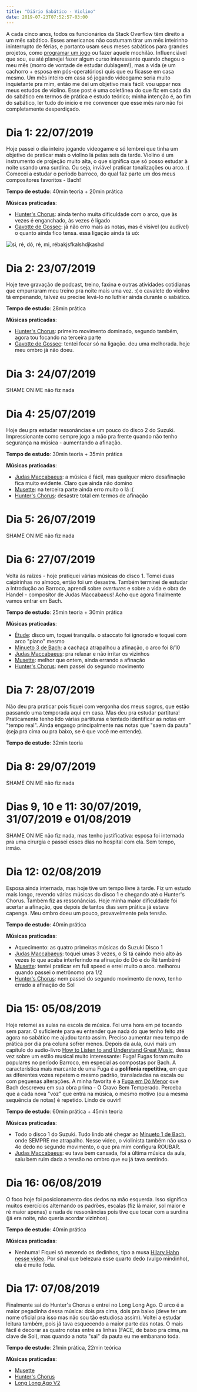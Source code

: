 ```yaml
---
title: "Diário Sabático - Violino"
date: 2019-07-23T07:52:57-03:00
---
```


A cada cinco anos, todos os funcionários da Stack Overflow têm direito a um mês sabático. Esses americanos não costumam tirar um mês inteirinho ininterrupto de férias, e portanto usam seus meses sabáticos para grandes projetos, como [programar um jogo](https://kevinmontrose.com/2019/01/30/sabbatical-log-retrospective/) ou fazer aquele mochilão. Influenciável que sou, eu até planejei fazer algum curso interessante quando chegou o meu mês (morro de vontade de estudar dublagem!), mas a vida (e um cachorro + esposa em pós-operatórios) quis que eu ficasse em casa mesmo. Um mês inteiro em casa só jogando videogame seria muito inquietante pra mim, então me dei um objetivo mais fácil: vou uppar nos meus estudos de violino. Esse post é uma coletânea do que fiz em cada dia do sabático em termos de prática e estudo teórico; minha intenção é, ao fim do sabático, ler tudo do início e me convencer que esse mês raro não foi completamente desperdiçado.

# Dia 1: 22/07/2019

Hoje passei o dia inteiro jogando videogame e só lembrei que tinha um objetivo de praticar mais o violino lá pelas seis da tarde. Violino é um instrumento de projeção muito alta, o que significa que só posso estudar à noite usando uma surdina. Ou seja, inviável praticar tonalizações ou arco. :( Comecei a estudar o período barroco, do qual faz parte um dos meus compositores favoritos - Bach!

**Tempo de estudo**: 40min teoria + 20min prática

**Músicas praticadas**:

- [Hunter's Chorus](https://www.youtube.com/watch?v=DMvkFmKbXmM): ainda tenho muita dificuldade com o arco, que às vezes é enganchado, às vezes é ligado
- [Gavotte de Gossec](https://www.youtube.com/watch?v=2-eyvN3XEls): já não erro mais as notas, mas é visível (ou audível) o quanto ainda fico tensa. essa ligação ainda tá uó:

<img src="/img/violin_gavotte_score.png" class="center" alt="si, ré, dó, ré, mi, rébakjsfkalshdjkashd" title="si, ré, dó, ré, mi, rébakjsfkalshdjkashd">

# Dia 2: 23/07/2019

Hoje teve gravação de podcast, treino, faxina e outras atividades cotidianas que empurraram meu treino pra noite mais uma vez. :( o cavalete do violino tá empenando, talvez eu precise levá-lo no luthier ainda durante o sabático.

**Tempo de estudo**: 28min prática

**Músicas praticadas**:

- [Hunter's Chorus](https://www.youtube.com/watch?v=DMvkFmKbXmM): primeiro movimento dominado, segundo também, agora tou focando na terceira parte
- [Gavotte de Gossec](https://www.youtube.com/watch?v=2-eyvN3XEls): tentei focar só na ligação. deu uma melhorada. hoje meu ombro já não doeu.

# Dia 3: 24/07/2019

SHAME ON ME não fiz nada

# Dia 4: 25/07/2019

Hoje deu pra estudar ressonâncias e um pouco do disco 2 do Suzuki. Impressionante como sempre jogo a mão pra frente quando não tenho segurança na música - aumentando a afinação.

**Tempo de estudo**: 30min teoria + 35min prática

**Músicas praticadas**:

- [Judas Maccabaeus](https://www.youtube.com/watch?v=qksLxX27tVA): a música é fácil, mas qualquer micro desafinação fica muito evidente. Claro que ainda não domino
- [Musette](https://www.youtube.com/watch?v=5DBC7l7aSQ8): na terceira parte ainda erro muito o lá :(
- [Hunter's Chorus](https://www.youtube.com/watch?v=DMvkFmKbXmM): desastre total em termos de afinação

# Dia 5: 26/07/2019

SHAME ON ME não fiz nada

# Dia 6: 27/07/2019

Volta às raízes - hoje pratiquei várias músicas do disco 1. Tomei duas caipirinhas no almoço, então foi um desastre. Também terminei de estudar a Introdução ao Barroco, aprendi sobre *overtures* e sobre a vida e obra de Handel - compositor de Judas Maccabaeus! Acho que agora finalmente vamos entrar em Bach.

**Tempo de estudo**: 25min teoria + 30min prática

**Músicas praticadas**:

- [Étude](https://www.youtube.com/watch?v=gZ5IJm_yTZM): disco um, toquei tranquila. o staccato foi ignorado e toquei com arco "piano" mesmo
- [Minueto 3 de Bach](https://www.youtube.com/watch?v=fGhTz7MgtkM): a cachaça atrapalhou a afinação, o arco foi 8/10
- [Judas Maccabaeus](https://www.youtube.com/watch?v=qksLxX27tVA): pra relaxar e não irritar os vizinhos
- [Musette](https://www.youtube.com/watch?v=5DBC7l7aSQ8): melhor que ontem, ainda errando a afinação
- [Hunter's Chorus](https://www.youtube.com/watch?v=DMvkFmKbXmM): nem passei do segundo movimento

# Dia 7: 28/07/2019

Não deu pra praticar pois fiquei com vergonha dos meus sogros, que estão passando uma temporada aqui em casa. Mas deu pra estudar partitura! Praticamente tenho lido várias partituras e tentado identificar as notas em "tempo real". Ainda engasgo principalmente nas notas que "saem da pauta" (seja pra cima ou pra baixo, se é que você me entende).

**Tempo de estudo**: 32min teoria

# Dia 8: 29/07/2019

SHAME ON ME não fiz nada

# Dias 9, 10 e 11: 30/07/2019, 31/07/2019 e 01/08/2019

SHAME ON ME não fiz nada, mas tenho justificativa: esposa foi internada pra uma cirurgia e passei esses dias no hospital com ela. Sem tempo, irmão.

# Dia 12: 02/08/2019

Esposa ainda internada, mas hoje tive um tempo livre à tarde. Fiz um estudo mais longo, revendo várias músicas do disco 1 e chegando até o Hunter's Chorus. Também fiz as ressonâncias. Hoje minha maior dificuldade foi acertar a afinação, que depois de tantos dias sem prática já estava capenga. Meu ombro doeu um pouco, provavelmente pela tensão.

**Tempo de estudo**: 40min prática

**Músicas praticadas**:

- Aquecimento: as quatro primeiras músicas do Suzuki Disco 1
- [Judas Maccabaeus](https://www.youtube.com/watch?v=qksLxX27tVA): toquei umas 3 vezes, o Si tá caindo meio alto às vezes (o que acaba interferindo na afinação do Dó e do Ré também)
- [Musette](https://www.youtube.com/watch?v=5DBC7l7aSQ8): tentei praticar em full speed e errei muito o arco. melhorou quando passei o metrônomo pra 1/2
- [Hunter's Chorus](https://www.youtube.com/watch?v=DMvkFmKbXmM): nem passei do segundo movimento de novo, tenho errado a afinação do Sol

# Dia 15: 05/08/2019

Hoje retomei as aulas na escola de música. Foi uma hora em pé tocando sem parar. O suficiente para eu entender que nada do que tenho feito até agora no sabático me ajudou tanto assim. Preciso aumentar meu tempo de prática por dia pra coluna sofrer menos. Depois da aula, ouvi mais um capítulo do audio-livro [How to Listen to and Understand Great Music](https://www.goodreads.com/book/show/1266284.How_to_Listen_to_and_Understand_Great_Music), dessa vez sobre um estilo musical muito interessante: Fuga! Fugas foram muito populares no período Barroco, em especial as compostas por Bach. A característica mais marcante de uma Fuga é a **polifonia repetitiva**, em que as diferentes vozes repetem o mesmo padrão, transladadas na escala ou com pequenas alterações. A minha favorita é a [Fuga em Dó Menor](https://youtu.be/1GXHjxvSi24?t=77) que Bach descreveu em sua obra prima - O Cravo Bem Temperado. Perceba que a cada nova "voz" que entra na música, o mesmo motivo (ou a mesma sequência de notas) é repetido. Lindo de ouvir!

**Tempo de estudo**: 60min prática + 45min teoria

**Músicas praticadas**:

- Todo o disco 1 do Suzuki. Tudo lindo até chegar ao [Minueto 1 de Bach](https://www.youtube.com/watch?v=1gQ9KRh0YWc), onde SEMPRE me atrapalho. Nesse video, o violinista também não usa o 4o dedo no segundo movimento, o que pra mim configura ROUBAR.
- [Judas Maccabaeus](https://www.youtube.com/watch?v=qksLxX27tVA): eu tava bem cansada, foi a última música da aula, saiu bem ruim dada a tensão no ombro que eu já tava sentindo.


# Dia 16: 06/08/2019

O foco hoje foi posicionamento dos dedos na mão esquerda. Isso significa muitos exercícios alternando os padrões, escalas (fiz lá maior, sol maior e ré maior apenas) e nada de ressonâncias pois tive que tocar com a surdina (já era noite, não queria acordar vizinhos).

**Tempo de estudo**: 40min prática

**Músicas praticadas**:

- Nenhuma! Fiquei só mexendo os dedinhos, tipo a musa [Hilary Hahn nesse vídeo](https://www.instagram.com/p/B0R7k8Ng6ni/?utm_source=ig_web_button_share_sheet). Por sinal que belezura esse quarto dedo (vulgo mindinho), ela é muito foda.

# Dia 17: 07/08/2019

Finalmente saí do Hunter's Chorus e entrei no Long Long Ago. O arco é a maior pegadinha dessa música: dois pra cima, dois pra baixo (deve ter um nome oficial pra isso mas não sou tão estudiosa assim). Voltei a estudar leitura também, pois já tava esquecendo a maior parte das notas. O mais fácil é decorar as quatro notas entre as linhas (FACE, de baixo pra cima, na clave de Sol), mas quando a nota "sai" da pauta eu me embanano toda.

**Tempo de estudo**: 21min prática, 22min teórica

**Músicas praticadas**:

- [Musette](https://www.youtube.com/watch?v=5DBC7l7aSQ8)
- [Hunter's Chorus](https://www.youtube.com/watch?v=DMvkFmKbXmM)
- [Long Long Ago V2](https://www.youtube.com/watch?v=33ECJxsaD6U)

